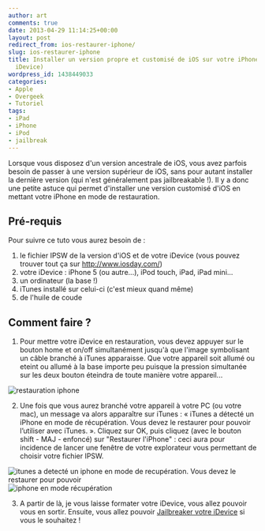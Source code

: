 ```yaml
---
author: art
comments: true
date: 2013-04-29 11:14:25+00:00
layout: post
redirect_from: ios-restaurer-iphone/
slug: ios-restaurer-iphone
title: Installer un version propre et customisé de iOS sur votre iPhone (ou autre
  iDevice)
wordpress_id: 1438449033
categories:
- Apple
- Overgeek
- Tutoriel
tags:
- iPad
- iPhone
- iPod
- jailbreak
---
```


Lorsque vous disposez d'un version ancestrale de iOS, vous avez parfois besoin de passer à une version supérieur de iOS, sans pour autant installer la dernière version (qui n'est généralement pas jailbreakable !). Il y a donc une petite astuce qui permet d'installer une version customisé d'iOS en mettant votre iPhone en mode de restauration.



## Pré-requis



Pour suivre ce tuto vous aurez besoin de :

1. le fichier IPSW de la version d'iOS et de votre iDevice (vous pouvez trouver tout ça sur http://www.iosday.com/)
2. votre iDevice : iPhone 5 (ou autre...), iPod touch, iPad, iPad mini...
3. un ordinateur (la base !)
4. iTunes installé sur celui-ci (c'est mieux quand même)  
5. de l'huile de coude




## Comment faire ?



1. Pour mettre votre iDevice en restauration, vous devez appuyer sur le bouton home et on/off simultanément jusqu'à que l'image symbolisant un câble branché à iTunes apparaisse. Que votre appareil soit allumé ou eteint ou allumé à la base importe peu puisque la pression simultanée sur les deux bouton éteindra de toute manière votre appareil...

<img alt="restauration iphone" data-src="https://static.irz.fr/2013/04/restauration-iphone.png" src="https://static.irz.fr/thumb.php?size=<100&crop=0&src=https://static.irz.fr/2013/04/restauration-iphone.png" />

2. Une fois que vous aurez branché votre appareil à votre PC (ou votre mac), un message va alors apparaître sur iTunes : « iTunes a détecté un iPhone en mode de récupération. Vous devez le restaurer pour pouvoir l’utiliser avec iTunes. ». Cliquez sur OK, puis cliquez (avec le bouton shift - MAJ - enfoncé) sur "Restaurer l'iPhone" : ceci aura pour incidence de lancer une fenêtre de votre explorateur vous permettant de choisir votre fichier IPSW.

<img alt="itunes a detecté un iphone en mode de recupération. Vous devez le restaurer pour pouvoir" data-src="https://static.irz.fr/2013/04/itunes-a-detect%C3%A9-un-iphone-en-mode-de-recup%C3%A9ration.-Vous-devez-le-restaurer-pour-pouvoir.png" src="https://static.irz.fr/thumb.php?size=<100&crop=0&src=https://static.irz.fr/2013/04/itunes-a-detect%C3%A9-un-iphone-en-mode-de-recup%C3%A9ration.-Vous-devez-le-restaurer-pour-pouvoir.png" />

<img alt="iphone en mode récupération" data-src="https://static.irz.fr/2013/04/iphone-en-mode-récupération-640x307.png" src="https://static.irz.fr/thumb.php?size=<100&crop=0&src=https://static.irz.fr/2013/04/iphone-en-mode-récupération-640x307.png" />

3. A partir de là, je vous laisse formater votre iDevice, vous allez pouvoir vous en sortir. Ensuite, vous allez pouvoir [Jailbreaker votre iDevice](https://irz.fr/jailbreak-ios6) si vous le souhaitez !
